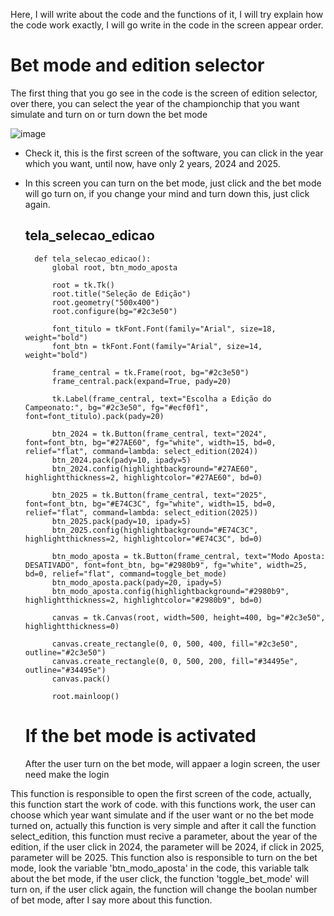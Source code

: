 Here, I will write about the code and the functions of it, I will try explain how the code work exactly, I will go write in the code in the screen appear order.

# Bet mode and edition selector
The first thing that you go see in the code is the screen of edition selector, over there, you can select the year of the championchip that you want simulate and turn on or turn down the bet mode

![image](https://github.com/user-attachments/assets/cf9ffe4e-7934-4b59-adf1-67bdc0d01243) 

- Check it, this is the first screen of the software, you can click in the year which you want, until now, have only 2 years, 2024 and 2025.
  
- In this screen you can turn on the bet mode, just click and the bet mode will go turn on, if you change your mind and turn down this, just click again.
  
  tela_selecao_edicao
  ---
		def tela_selecao_edicao():
		    global root, btn_modo_aposta
		
		    root = tk.Tk()
		    root.title("Seleção de Edição")
		    root.geometry("500x400")
		    root.configure(bg="#2c3e50")
		
		    font_titulo = tkFont.Font(family="Arial", size=18, weight="bold")
		    font_btn = tkFont.Font(family="Arial", size=14, weight="bold")
		
		    frame_central = tk.Frame(root, bg="#2c3e50")
		    frame_central.pack(expand=True, pady=20)
		
		    tk.Label(frame_central, text="Escolha a Edição do Campeonato:", bg="#2c3e50", fg="#ecf0f1", font=font_titulo).pack(pady=20)
		
		    btn_2024 = tk.Button(frame_central, text="2024", font=font_btn, bg="#27AE60", fg="white", width=15, bd=0, relief="flat", command=lambda: select_edition(2024))
		    btn_2024.pack(pady=10, ipady=5)
		    btn_2024.config(highlightbackground="#27AE60", highlightthickness=2, highlightcolor="#27AE60", bd=0)
		
		    btn_2025 = tk.Button(frame_central, text="2025", font=font_btn, bg="#E74C3C", fg="white", width=15, bd=0, relief="flat", command=lambda: select_edition(2025))
		    btn_2025.pack(pady=10, ipady=5)
		    btn_2025.config(highlightbackground="#E74C3C", highlightthickness=2, highlightcolor="#E74C3C", bd=0)
		
		    btn_modo_aposta = tk.Button(frame_central, text="Modo Aposta: DESATIVADO", font=font_btn, bg="#2980b9", fg="white", width=25, bd=0, relief="flat", command=toggle_bet_mode)
		    btn_modo_aposta.pack(pady=20, ipady=5)
		    btn_modo_aposta.config(highlightbackground="#2980b9", highlightthickness=2, highlightcolor="#2980b9", bd=0)
		
		    canvas = tk.Canvas(root, width=500, height=400, bg="#2c3e50", highlightthickness=0)
  
		    canvas.create_rectangle(0, 0, 500, 400, fill="#2c3e50", outline="#2c3e50")
		    canvas.create_rectangle(0, 0, 500, 200, fill="#34495e", outline="#34495e")
		    canvas.pack()
		
		    root.mainloop()
  # If the bet mode is activated
  After the user turn on the bet mode, will appaer a login screen, the user need make the login

This function is responsible to open the first screen of the code, actually, this function start the work of code. with this functions work, the user can choose which year want simulate and if the user want or no the bet mode turned on, actually this function is very simple and after it call the function select_edition, this function must recive a parameter, about the year of the edition, if the user click in 2024, the parameter will be 2024, if click in 2025, parameter will be 2025.
This function also is responsible to turn on the bet mode, look the variable 'btn_modo_aposta' in the code, this variable talk about the bet mode, if the user click, the function 'toggle_bet_mode' will turn on, if the user click again, the function will change the boolan number of bet mode, after I say more about this function.

